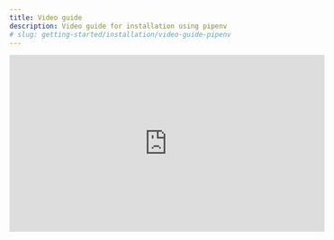 ```yaml
---
title: Video guide
description: Video guide for installation using pipenv
# slug: getting-started/installation/video-guide-pipenv
---
```


<iframe width="560" height="315" src="https://www.youtube.com/embed/JfV82XoXELQ" title="YouTube video player" frameborder="0" allow="accelerometer; autoplay; clipboard-write; encrypted-media; gyroscope; picture-in-picture" allowfullscreen></iframe>